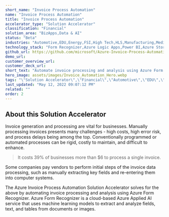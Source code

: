 ```yaml
---
short_name: "Invoice Process Automation"
name: "Invoice Process Automation"
title: "Invoice Process Automation"
accelerator_type: "Solution Accelerator"
classification: "Financial"
solution_area: "BizApps,Data & AI"
status: "Beta"
industries: "Automotive,EDU,Energy,FSI,High Tech,HLS,Manufacturing,Media and Entertainment,Professional Services,Retail,SLG,Horizontal"
technology_stack: "Form Recognizer,Azure Logic Apps,Power BI,Azure Storage,Cosmos DB"
github_url: https://github.com/microsoft/Azure-Invoice-Process-Automation-Solution-Accelerator
demo_url: 
customer_overview_url: 
customer_deck_url: 
short_text: "Automate invoice processing and analysis using Azure Form Recognizer"
hero_image: assets/images/Invoice_Automation_Hero.webp
tags: "\"Solution Accelerator\",\"Financial\",\"Automotive\",\"EDU\",\"Energy\",\"FSI\",\"High Tech\",\"HLS\",\"Manufacturing\",\"Media and Entertainment\",\"Professional Services\",\"Retail\",\"SLG\",\"Horizontal\",\"Form Recognizer\",\"Azure Logic Apps\",\"Power BI\",\"Azure Storage\",\"Cosmos DB\",\"BizApps\",\"Data & AI\""
last_updated: "May 12, 2022 09:07:12 PM"
related: ""
order: 2
---
```

## About this Solution Accelerator

Invoice generation and processing are vital for businesses.  Manually processing invoices presents many challenges - high costs, high error risk, and process delays being among the top.  Conventionally programmed or automated processes can be rigid, costly to maintain, and difficult to enhance.

> It costs 39% of businesses more than $6 to process a single invoice.  

Some companies pay vendors to perform initial steps of the invoice data processing, such as manually extracting key fields and re-entering them into computer systems.

The Azure Invoice Process Automation Solution Accelerator solves for the above by automating invoice processing and analysis using Azure Form Recognizer.  Azure Form Recognizer is a cloud-based Azure Applied AI service that uses machine learning models to extract and analyze fields, text, and tables from documents or images.